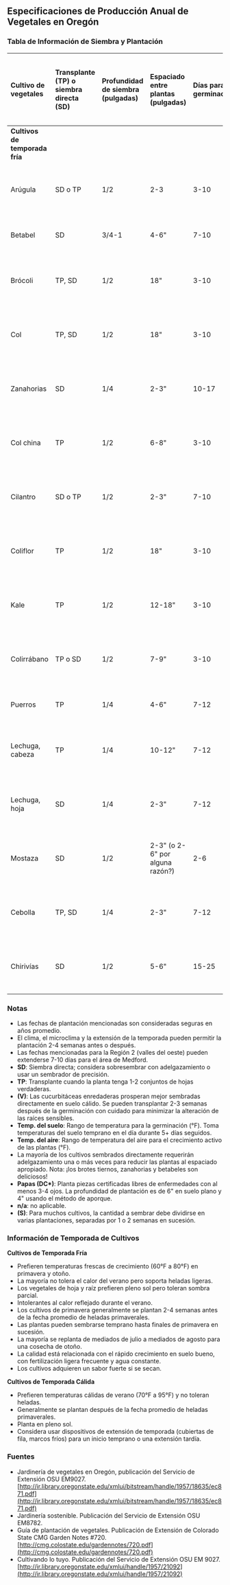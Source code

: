 ## Especificaciones de Producción Anual de Vegetales en Oregón

### Tabla de Información de Siembra y Plantación

| Cultivo de vegetales     | Transplante (TP) o siembra directa (SD) | Profundidad de siembra (pulgadas) | Espaciado entre plantas (pulgadas) | Días para germinación | Días típicos para cosecha | Cantidad a sembrar para una familia de cuatro (S) | Comenzar en interiores antes de la fecha de plantación | Región 1. Costa, Astoria a Brookings | Región 2. Valles del oeste, Portland a Roseburg | Región 3. Áreas de alta elevación del centro y este de Oregón | Región 4. Valles de Columbia y Snake | Temp. del suelo (°F) mín. ópt. máx. | Temp. del aire (°F) mín. ópt. máx. |
| :----------------------- | :--------------------------------------- | :------------------------------- | :--------------------------------- | :------------------- | :----------------------- | :----------------------------------------------- | :----------------------------------- | :-------------------------------------- | :------------------------------------------------ | :---------------------------------------------------------- | :----------------------------------- | :-------------------------------------- | :---------------------------- |
| **Cultivos de temporada fría** |                                       |                                  |                                   |                     |                          |                                                |                                      |                                         |                                                   |                                                             |                                      |                                      |                              |
| Arúgula                  | SD o TP                                   | 1/2                              | 2-3                               | 3-10                | múltiples cosechas       | 10-15 de fila                                  | 3 semanas                              |                                         |                                                   |                                                             |                                      | 40 80 100                        | 43-45 50-60 80-90            |
| Betabel                  | SD                                        | 3/4-1                            | 4-6"                              | 7-10                | 60                       | 10-15' de fila                                | n/a                                  | Todo el año                              | Marzo-Sept.                               | Abril-Julio                                                        | Marzo-Sept.                            | 40 80 90                         | 50-60 80-90                  |
| Brócoli                  | TP, SD                                    | 1/2                              | 18"                               | 3-10                | 65 TP                    | 10-20 de fila                                 | 3-4 semanas                            | Marzo-Junio Mayo-Junio                   | Marzo-Junio Marzo-Agosto                 | Abril-Junio Abril-Junio                                               | Marzo-Julio Abril-Julio                | 40 80 90                         | 43-45 50-60 80-90            |
| Col                     | TP, SD                                    | 1/2                              | 18"                               | 3-10                | 85 TP                    | 10-15 plantas                                 | 3-4 semanas                            | Enero Abril, Julio-Septiembre            | Abril-Junio                                | Abril-Junio                                                      | Abril-Julio                           | 40 80 90                         | 43-45 50-60 80-90            |
| Zanahorias               | SD                                        | 1/4                              | 2-3"                              | 10-17               | 70                       | 20-30 de fila                                 | n/a                                  | Enero-Junio                              | Marzo-Julio 15                             | Abril-Junio                                                      | Marzo-Julio                           | 40 80 90                         | 43-45 50-60 80-90            |
| Col china                | TP                                        | 1/2                              | 6-8"                              | 3-10                | 45-60                    | 10-15 plantas                                 | 3-4 semanas                            | Julio-Agosto                             | Agosto                                    | Abril-Junio                                                      | Agosto                               | 40 80 100                        | 43-45 50-60 80-90            |
| Cilantro                 | SD o TP                                   | 1/2                              | 2-3"                              | 7-10                | múltiples cosechas       | 10-15 plantas                                 | 3-4 semanas                            | Todo el año                              | Marzo-Sept.                               | Abril-Julio                                                      | Marzo-Sept.                           | 55 60 68                         | 50-55 55-65 65-75            |
| Coliflor                 | TP                                        | 1/2                              | 18"                               | 3-10                | 65 TP                    | 10-15 plantas                                 | 3-4 semanas                            | Enero y Junio                            | Abril-Julio 15                             | Abril-Mayo                                                      | Abril y Julio                         | 40 80 90                         | 43-45 50-60 80-90            |
| Kale                     | TP                                        | 1/2                              | 12-18"                            | 3-10                | 65 TP                    | 3-4 plantas                                   | 3-4 semanas                            | Mayo-Julio                               | Mayo-Julio                                  | Mayo-Julio                                                      | Mayo-Julio                             | 40 80 90                         | 43-45 50-60 80-90            |
| Colirrábano              | TP o SD                                   | 1/2                              | 7-9"                              | 3-10                | 50                       | 10-15 plantas                                 | 3-4 semanas                            | Julio-Agosto                             | Abril-Agosto 15                              | Mayo                                                            | Abril-Agosto                            | 40 80 90                         | 43-45 50-60 80-90            |
| Puerros                  | TP                                        | 1/4                              | 4-6"                              | 7-12                | 120                      | 10 de fila                                   | 6-8 semanas                            | Feb.-Abril                               | Marzo-Mayo                                 | Abril-Junio                                                      | Enero-Abril                           | 35 70 80                         | 50-60 80-90                  |
| Lechuga, cabeza          | TP                                        | 1/4                              | 10-12"                            | 7-12                | 60                       | 10-15 de fila                                 | 3-4 semanas                            | Feb.-Julio                               | Abril-Julio                                | Abril-Agosto                                                      | Feb.-Abril                           | 35 70 80                         | 43-45 50-60 80-90            |
| Lechuga, hoja            | SD                                        | 1/4                              | 2-3"                              | 7-12                | múltiples cosechas       | 10-15 de fila                                 | n/a                                  | Feb.-Agosto                              | Abril-Agosto                               | Abril-Agosto                                                      | Feb.-Abril                           | 35 70 80                         | 43-45 50-60 80-90            |
| Mostaza                  | SD                                        | 1/2                              | 2-3" (o 2-6" por alguna razón?)   | 2-6                 | múltiples cosechas       | 10-15 de fila                                 | 3 semanas                              | Feb.-Agosto                              | Abril-Agosto                               | Abril-Agosto                                                      | Feb.-Abril                           | 40 80 100                        | 43-45 50-60 80-90            |
| Cebolla                  | TP, SD                                    | 1/4                              | 2-3"                              | 7-12                | 60                       | 30-40 de fila                                 | 10 semanas                             | Enero-Mayo                               | Marzo-Mayo                                 | Mayo-Junio                                                      | Feb.-Abril                           | 35 60 90                         | 43-45 50-60 80-90            |
| Chirivías                | SD                                        | 1/2                              | 5-6"                              | 15-25               | 70                       | 30-40' de fila                                | n/a                                  | Mayo-Junio                               | Abril-Mayo                                 | Mayo                                                            | Marzo-Junio                            | 35 70 90                         | 43-45 50-60 80-90            |

### Notas

* Las fechas de plantación mencionadas son consideradas seguras en años promedio.
* El clima, el microclima y la extensión de la temporada pueden permitir la plantación 2-4 semanas antes o después.
* Las fechas mencionadas para la Región 2 (valles del oeste) pueden extenderse 7-10 días para el área de Medford.
* **SD**: Siembra directa; considera sobresembrar con adelgazamiento o usar un sembrador de precisión.
* **TP**: Transplante cuando la planta tenga 1-2 conjuntos de hojas verdaderas.
* **(V)**: Las cucurbitáceas enredaderas prosperan mejor sembradas directamente en suelo cálido. Se pueden transplantar 2-3 semanas después de la germinación con cuidado para minimizar la alteración de las raíces sensibles.
* **Temp. del suelo**: Rango de temperatura para la germinación (°F). Toma temperaturas del suelo temprano en el día durante 5+ días seguidos.
* **Temp. del aire**: Rango de temperatura del aire para el crecimiento activo de las plantas (°F).
* La mayoría de los cultivos sembrados directamente requerirán adelgazamiento una o más veces para reducir las plantas al espaciado apropiado. Nota: ¡los brotes tiernos, zanahorias y betabeles son deliciosos!
* **Papas (DC\*)**: Planta piezas certificadas libres de enfermedades con al menos 3-4 ojos. La profundidad de plantación es de 6" en suelo plano y 4" usando el método de aporque.
* **n/a**: no aplicable.
* **(S)**: Para muchos cultivos, la cantidad a sembrar debe dividirse en varias plantaciones, separadas por 1 o 2 semanas en sucesión.

### Información de Temporada de Cultivos

**Cultivos de Temporada Fría**

* Prefieren temperaturas frescas de crecimiento (60°F a 80°F) en primavera y otoño.
* La mayoría no tolera el calor del verano pero soporta heladas ligeras.
* Los vegetales de hoja y raíz prefieren pleno sol pero toleran sombra parcial.
* Intolerantes al calor reflejado durante el verano.
* Los cultivos de primavera generalmente se plantan 2-4 semanas antes de la fecha promedio de heladas primaverales.
* Las plantas pueden sembrarse temprano hasta finales de primavera en sucesión.
* La mayoría se replanta de mediados de julio a mediados de agosto para una cosecha de otoño.
* La calidad está relacionada con el rápido crecimiento en suelo bueno, con fertilización ligera frecuente y agua constante.
* Los cultivos adquieren un sabor fuerte si se secan.

**Cultivos de Temporada Cálida**

* Prefieren temperaturas cálidas de verano (70°F a 95°F) y no toleran heladas.
* Generalmente se plantan después de la fecha promedio de heladas primaverales.
* Planta en pleno sol.
* Considera usar dispositivos de extensión de temporada (cubiertas de fila, marcos fríos) para un inicio temprano o una extensión tardía.

### Fuentes

* Jardinería de vegetales en Oregón, publicación del Servicio de Extensión OSU EM9027. [http://ir.library.oregonstate.edu/xmlui/bitstream/handle/1957/18635/ec871.pdf](http://ir.library.oregonstate.edu/xmlui/bitstream/handle/1957/18635/ec871.pdf)
* Jardinería sostenible. Publicación del Servicio de Extensión OSU EM8782.
* Guía de plantación de vegetales. Publicación de Extensión de Colorado State CMG Garden Notes #720. [http://cmg.colostate.edu/gardennotes/720.pdf](http://cmg.colostate.edu/gardennotes/720.pdf)
* Cultivando lo tuyo. Publicación del Servicio de Extensión OSU EM 9027. [http://ir.library.oregonstate.edu/xmlui/handle/1957/21092](http://ir.library.oregonstate.edu/xmlui/handle/1957/21092)